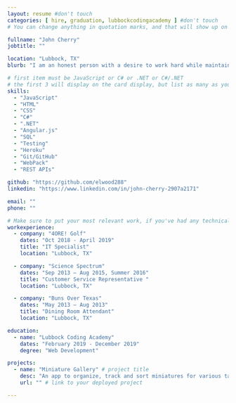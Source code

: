 ```yaml
---
layout: resume #don't touch
categories: [ hire, graduation, lubbockcodingacademy ] #don't touch
# You can change anything in quotation marks, and that will show up on your profile.

fullname: "John Cherry"
jobtitle: ""

location: "Lubbock, TX"
blurb: "I am an honest person with a desire to work hard while maintaining high ethical standards." # Write what you'd like potential employers to know about you, and your story of how you became passionate for coding as a career.

# first item must be JavaScript or C# or .NET or C#/.NET
# the first 3 will display on the card display, but list as many as you want, they will be visible on your hire page
skills:
  - "JavaScript"
  - "HTML"
  - "CSS"
  - "C#"
  - ".NET"
  - "Angular.js"
  - "SQL"
  - "Testing"
  - "Heroku"
  - "Git/GitHub"
  - "WebPack"
  - "REST APIs"

github: "https://github.com/elwood288"
linkedin: "https://www.linkedin.com/in/john-cherry-2907a2171"

email: ""
phone: ""

# Make sure to put your most relevant work, if you've had any technical roles or relevant skills like management, etc. Don't worry about putting every job you've had!
workexperience:
  - company: "4ORE! Golf"
    dates: "Oct 2018 - April 2019"
    title: "IT Specialist"
    location: "Lubbock, TX"

  - company: "Science Spectrum"
    dates: "Sep 2013 – Aug 2015, Summer 2016"
    title: "Customer Service Representative "
    location: "Lubbock, TX"

  - company: "Buns Over Texas"
    dates: "May 2013 – Aug 2013"
    title: "Dining Room Attendant"
    location: "Lubbock, TX"

education:
  - name: "Lubbock Coding Academy"
    dates: "February 2019 - December 2019"
    degree: "Web Development"

projects:
  - name: "Miniature Gallery" # project title
    desc: "An app to organize, track and sort miniatures for various table top games." # short description of what project does
    url: "" # link to your deployed project

---
```

